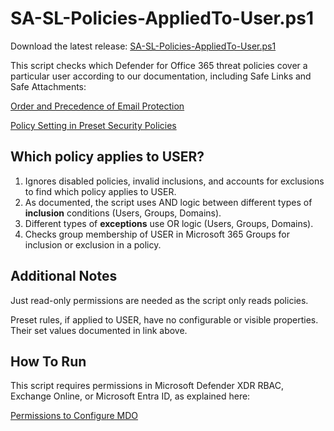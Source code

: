 # SA-SL-Policies-AppliedTo-User.ps1

Download the latest release: [SA-SL-Policies-AppliedTo-User.ps1](https://github.com/microsoft/CSS-Exchange/releases/latest/download/SA-SL-Policies-AppliedTo-User.ps1)

 This script checks which Defender for Office 365 threat policies cover a particular user according to our documentation, including Safe Links and Safe Attachments:

 [Order and Precedence of Email Protection](https://learn.microsoft.com/en-us/defender-office-365/how-policies-and-protections-are-combined?view=o365-worldwide)

[Policy Setting in Preset Security Policies](https://learn.microsoft.com/en-us/defender-office-365/preset-security-policies#appendix)

## Which policy applies to USER?
1. Ignores disabled policies, invalid inclusions, and accounts for exclusions to find which policy applies to USER.
2. As documented, the script uses AND logic between different types of **inclusion** conditions (Users, Groups, Domains).
3. Different types of **exceptions** use OR logic (Users, Groups, Domains).
4. Checks group membership of USER in Microsoft 365 Groups for inclusion or exclusion in a policy.

## Additional Notes
Just read-only permissions are needed as the script only reads policies.

Preset rules, if applied to USER, have no configurable or visible properties. Their set values documented in link above.

## How To Run
This script requires permissions in Microsoft Defender XDR RBAC, Exchange Online, or Microsoft Entra ID, as explained here:

[Permissions to Configure MDO](https://learn.microsoft.com/en-us/defender-office-365/safe-links-policies-configure?view=o365-worldwide#what-do-you-need-to-know-before-you-begin)
